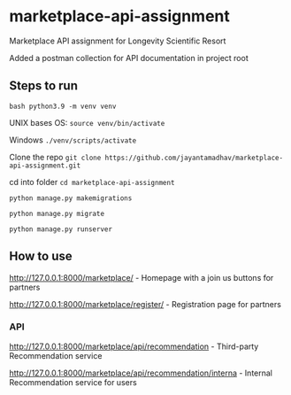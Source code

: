 # marketplace-api-assignment
Marketplace API assignment for Longevity Scientific Resort

Added a postman collection for API documentation in project root

## Steps to run

`bash
python3.9 -m venv venv
`

UNIX bases OS: `source venv/bin/activate`

Windows `./venv/scripts/activate`

Clone the repo `git clone https://github.com/jayantamadhav/marketplace-api-assignment.git`

cd into folder `cd marketplace-api-assignment`

`python manage.py makemigrations`

`python manage.py migrate`

`python manage.py runserver`

## How to use

http://127.0.0.1:8000/marketplace/ - Homepage with a join us buttons for partners

http://127.0.0.1:8000/marketplace/register/ - Registration page for partners

### API

http://127.0.0.1:8000/marketplace/api/recommendation - Third-party Recommendation service

http://127.0.0.1:8000/marketplace/api/recommendation/interna - Internal Recommendation service for users







